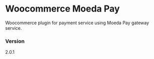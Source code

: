 # Woocommerce Moeda Pay

Woocommerce plugin for payment service using Moeda Pay gateway service.

### Version
2.0.1